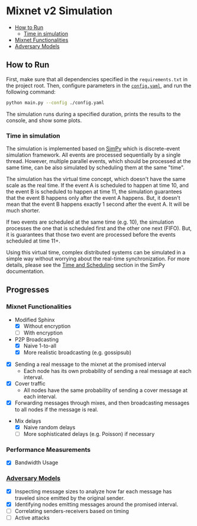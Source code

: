 # Mixnet v2 Simulation

* [How to Run](#how-to-run)
  + [Time in simulation](#time-in-simulation)
* [Mixnet Functionalities](#mixnet-functionalities)
* [Adversary Models](#adversary-models)

## How to Run

First, make sure that all dependencies specified in the `requirements.txt` in the project root.
Then, configure parameters in the [`config.yaml`](./config.yaml), and run the following command:
```bash
python main.py --config ./config.yaml
```
The simulation runs during a specified duration, prints the results to the console, and show some plots.

### Time in simulation

The simulation is implemented based on [SimPy](https://simpy.readthedocs.io/en/latest/) which is discrete-event simulation framework.
All events are processed sequentially by a single thread.
However, multiple parallel events, which should be processed at the same time, can be also simulated by scheduling them at the same "time".

The simulation has the virtual time concept, which doesn't have the same scale as the real time.
If the event A is scheduled to happen at time 10, and the event B is scheduled to happen at time 11,
the simulation guarantees that the event B happens only after the event A happens.
But, it doesn't mean that the event B happens exactly 1 second after the event A. It will be much shorter.

If two events are scheduled at the same time (e.g. 10), the simulation processes the one that is scheduled first and the other one next (FIFO).
But, it is guarantees that those two event are processed before the events scheduled at time 11+.

Using this virtual time, complex distributed systems can be simulated in a simple way without worrying about the real-time synchronization.
For more details, please see the [Time and Scheduling](https://simpy.readthedocs.io/en/latest/topical_guides/time_and_scheduling.html#what-is-time) section in the SimPy documentation.

## Progresses

### Mixnet Functionalities
- Modified Sphinx
    - [x] Without encryption
    - [ ] With encryption
- P2P Broadcasting
  - [x] Naive 1-to-all
  - [x] More realistic broadcasting (e.g. gossipsub)
- [x] Sending a real message to the mixnet at the promised interval
  - Each node has its own probability of sending a real message at each interval.
- [x] Cover traffic
  - All nodes have the same probability of sending a cover message at each interval.
- [x] Forwarding messages through mixes, and then broadcasting messages to all nodes if the message is real.
- Mix delays
  - [x] Naive random delays
  - [ ] More sophisticated delays (e.g. Poisson) if necessary

### Performance Measurements

- [x] Bandwidth Usage

### [Adversary Models](https://www.notion.so/Mixnet-v2-Proof-of-Concept-102d0563e75345a3a6f1c11791fbd746?pvs=4#c5ffa49486ce47ed81d25028bc0d9d40)
- [x] Inspecting message sizes to analyze how far each message has traveled since emitted by the original sender.
- [x] Identifying nodes emitting messages around the promised interval.
- [ ] Correlating senders-receivers based on timing
- [ ] Active attacks